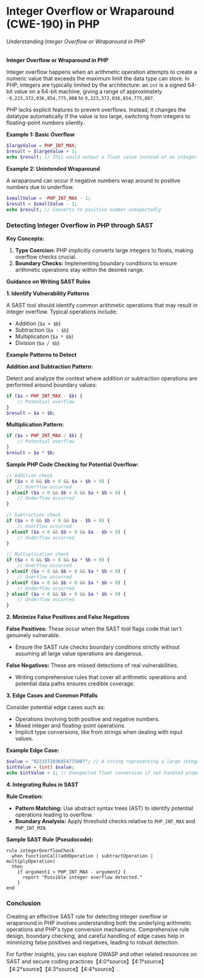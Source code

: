 # Integer Overflow or Wraparound (CWE-190) in PHP

###### Understanding Integer Overflow or Wraparound in PHP

**Integer Overflow or Wraparound in PHP**

Integer overflow happens when an arithmetic operation attempts to create a numeric value that exceeds the maximum limit the data type can store. In PHP, integers are typically limited by the architecture: an `int` is a signed 64-bit value on a 64-bit machine, giving a range of approximately `-9,223,372,036,854,775,808` to `9,223,372,036,854,775,807`.

PHP lacks explicit features to prevent overflows. Instead, it changes the datatype automatically if the value is too large, switching from integers to floating-point numbers silently.

**Example 1: Basic Overflow**

```php
$largeValue = PHP_INT_MAX;
$result = $largeValue + 1;
echo $result; // This would output a float value instead of an integer
```

**Example 2: Unintended Wraparound**

A wraparound can occur if negative numbers wrap around to positive numbers due to underflow.

```php
$smallValue = -PHP_INT_MAX - 1;
$result = $smallValue - 1;
echo $result; // Converts to positive number unexpectedly
```

### Detecting Integer Overflow in PHP through SAST

**Key Concepts:**

1. **Type Coercion:** PHP implicitly converts large integers to floats, making overflow checks crucial.
2. **Boundary Checks:** Implementing boundary conditions to ensure arithmetic operations stay within the desired range.

**Guidance on Writing SAST Rules**

**1. Identify Vulnerability Patterns**

A SAST tool should identify common arithmetic operations that may result in integer overflow. Typical operations include:
- Addition (`$a + $b`)
- Subtraction (`$a - $b`)
- Multiplication (`$a * $b`)
- Division (`$a / $b`)

**Example Patterns to Detect**

**Addition and Subtraction Pattern:**

Detect and analyze the context where addition or subtraction operations are performed around boundary values:

```php
if ($a > PHP_INT_MAX - $b) {
    // Potential overflow
}
$result = $a + $b;
```

**Multiplication Pattern:**

```php
if ($a > PHP_INT_MAX / $b) {
    // Potential overflow
}
$result = $a * $b;
```

**Sample PHP Code Checking for Potential Overflow:**

```php
// Addition check
if ($a > 0 && $b > 0 && $a + $b < 0) {
    // Overflow occurred
} elseif ($a < 0 && $b < 0 && $a + $b > 0) {
    // Underflow occurred
}

// Subtraction check
if ($a > 0 && $b < 0 && $a - $b < 0) {
    // Overflow occurred
} elseif ($a < 0 && $b > 0 && $a - $b > 0) {
    // Underflow occurred
}

// Multiplication check
if ($a > 0 && $b > 0 && $a * $b < 0) {
    // Overflow occurred
} elseif ($a < 0 && $b < 0 && $a * $b < 0) {
    // Overflow occurred
} elseif ($a > 0 && $b < 0 && $a * $b > 0) {
    // Underflow occurred
} elseif ($a < 0 && $b > 0 && $a * $b > 0) {
    // Underflow occurred
}
```

**2. Minimize False Positives and False Negatives**

**False Positives:** These occur when the SAST tool flags code that isn't genuinely vulnerable. 
- Ensure the SAST rule checks boundary conditions strictly without assuming all large value operations are dangerous.
  
**False Negatives:** These are missed detections of real vulnerabilities.
- Writing comprehensive rules that cover all arithmetic operations and potential data paths ensures credible coverage.

**3. Edge Cases and Common Pitfalls**

Consider potential edge cases such as:
- Operations involving both positive and negative numbers.
- Mixed integer and floating-point operations.
- Implicit type conversions, like from strings when dealing with input values.

**Example Edge Case:**

```php
$value = "9223372036854775807"; // A string representing a large integer
$intValue = (int) $value;
echo $intValue + 1; // Unexpected float conversion if not handled properly
```

**4. Integrating Rules in SAST**

**Rule Creation:**

- **Pattern Matching:** Use abstract syntax trees (AST) to identify potential operations leading to overflow.
- **Boundary Analysis:** Apply threshold checks relative to `PHP_INT_MAX` and `PHP_INT_MIN`.

**Sample SAST Rule (Pseudocode):**

```pseudo
rule integerOverflowCheck
  when functionCall(addOperation | subtractOperation | multiplyOperation)
  then
    if argument1 > PHP_INT_MAX - argument2 {
      report "Possible integer overflow detected."
    }
end
```

### Conclusion

Creating an effective SAST rule for detecting integer overflow or wraparound in PHP involves understanding both the underlying arithmetic operations and PHP's type conversion mechanisms. Comprehensive rule design, boundary checking, and careful handling of edge cases help in minimizing false positives and negatives, leading to robust detection.

For further insights, you can explore OWASP and other related resources on SAST and secure coding practices【4:0†source】【4:1†source】【4:2†source】【4:3†source】【4:4†source】.